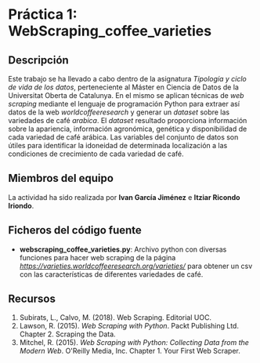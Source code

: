 # Práctica 1: WebScraping_coffee_varieties

## Descripción

Este trabajo se ha llevado a cabo dentro de la asignatura _Tipología y ciclo de vida de los datos_, perteneciente al Máster en Ciencia de Datos de la Universitat Oberta de Catalunya. En el mismo se aplican técnicas de _web scraping_ mediante el lenguaje de programación Python para extraer así datos de la web _worldcoffeeresearch_ y generar un _dataset_ sobre las variedades de café _arabica_.
El _dataset_ resultado proporciona información sobre la apariencia, información agronómica, genética y disponibilidad de cada variedad de café arábica. Las variables del conjunto de datos son útiles para identificar la idoneidad de determinada localización a las condiciones de crecimiento de cada variedad de café.

## Miembros del equipo

La actividad ha sido realizada por **Ivan García Jiménez** e **Itziar Ricondo Iriondo**.

## Ficheros del código fuente

* **webscraping_coffee_varieties.py**: Archivo python con diversas funciones para hacer web scraping de la página _https://varieties.worldcoffeeresearch.org/varieties/_ para obtener un csv con las características de diferentes variedades de café.

## Recursos

1. Subirats, L., Calvo, M. (2018). Web Scraping. Editorial UOC.
2. Lawson, R. (2015). _Web Scraping with Python_. Packt Publishing Ltd. Chapter 2. Scraping the Data.
3. Mitchel, R. (2015). _Web Scraping with Python: Collecting Data from the Modern Web_. O'Reilly Media, Inc. Chapter 1. Your First Web Scraper.
